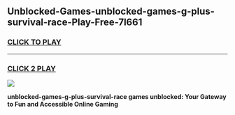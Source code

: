 
## Unblocked-Games-unblocked-games-g-plus-survival-race-Play-Free-7l661
<h3>
<a href="https://premium76.site?title=unblocked-games-g-plus-survival-race&ref=23A">CLICK TO PLAY</a></h3>
<hr>

<h3>
<a href="https://premium76.site?title=unblocked-games-g-plus-survival-race&ref=23A">CLICK 2 PLAY</a>
  
</h3>

<a href="https://premium76.site?title=unblocked-games-g-plus-survival-race&ref=23A"><img src="https://clearcache.store/games.png"></a>


**unblocked-games-g-plus-survival-race games unblocked: Your Gateway to Fun and Accessible Online Gaming**
